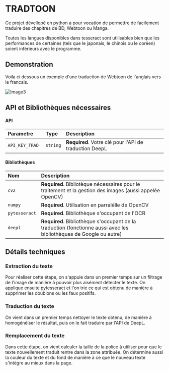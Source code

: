 
# TRADTOON

Ce projet dévellopé en python a pour vocation de permettre de facilement traduire des chapitres de BD, Webtoon ou Manga.

Toutes les langues disponibles dans tesseract sont utilisables bien que les performances de certaines (tels que le japonais, le chinois ou le coréen) soient inférieurs avec le programme.


## Demonstration

Voila ci dessous un exemple d'une traduction de Webtoon de l'anglais vers le francais.

![Image3](https://github.com/user-attachments/assets/d6672ce5-9a5a-44e6-ad7b-b01a73174ee8)




## API et Bibliothèques nécessaires

#### API

| Parametre | Type     | Description                |
| :-------- | :------- | :------------------------- |
| `API_KEY_TRAD ` | `string` | **Required**. Votre clé pour l'API de traduction DeepL |

#### Bibliothèques

| Nom  | Description                       |
| :-------- | :-------------------------------- |
| `cv2`      | **Required**. Bibliotèque nécessaires pour le traitement et la gestion des images (aussi appelée OpenCV) |
| `numpy`      | **Required**. Utilisation en parralélle de OpenCV |
| `pytesseract`      | **Required**. Bibliothèque s'occupant de l'OCR |
| `deepl`      | **Required**. Bibliothèque s'occupant de la traduction (fonctionne aussi avec les bibliothèques de Google ou autre)|


## Détails techniques

### Extraction du texte

Pour réaliser cette étape, on s'appuie dans un premier temps sur un filtrage de l'image de manière à pouvoir plus aisément détecter le texte. On applique ensuite pytesseract et l'on trie ce qui est obtenu de manière à supprimer les doublons ou les faux positifs.

### Traduction du texte

On vient dans un premier temps nettoyer le texte obtenu, de manière à homogénéiser le résultat, puis on le fait traduire par l'API de DeepL.

### Remplacement du texte
Dans cette étape, on vient calculer la taille de la police à utiliser pour que le texte nouvellement traduit rentre dans la zone attribuée. On détermine aussi la couleur du texte et du fond de manière à ce que le nouveau texte s'intègre au mieux dans la page.
